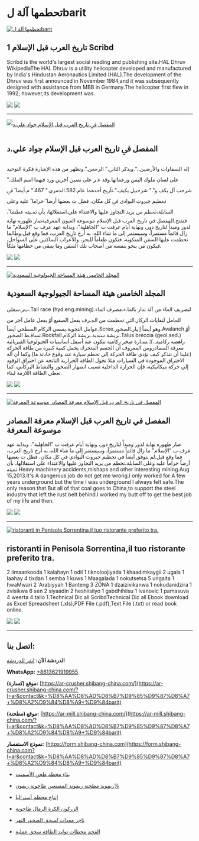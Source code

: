 # تحطمها آلة لbarit

<a href="https://swt.shibang-china.com/?l=ar&img&k=%D8%AA%D8%AD%D8%B7%D9%85%D9%87%D8%A7+%D8%A2%D9%84%D8%A9+%D9%84barit" target="_blank">![تحطمها آلة لbarit](http://static.shibang-china.com/all-800x300/1027.jpg)</a>

## تاريخ العرب قبل الإسلام 1 Scribd
Scribd is the world&#39;s largest social reading and publishing site.HAL Dhruv WikipediaThe HAL Dhruv is a utility helicopter developed and manufactured by India&#39;s Hindustan Aeronautics Limited (HAL).The development of the Dhruv was first announced in November 1984,and it was subsequently designed with assistance from MBB in Germany.The helicopter first flew in 1992; however,its development was.


<a href="https://whatsapp.shibangsoft.com/WhatsApp.php" target="_blank" title="WhatsApp">![](http://static.shibang-china.com/icon/whatsapp.png)</a> <a href="https://swt.shibang-china.com/?l=ar&icon&k=%D8%AA%D8%AD%D8%B7%D9%85%D9%87%D8%A7+%D8%A2%D9%84%D8%A9+%D9%84barit" target="_blank">![](http://static.shibang-china.com/icon/chat-ar.png)</a>

---

<a href="https://swt.shibang-china.com/?l=ar&img&k=%D8%AA%D8%AD%D8%B7%D9%85%D9%87%D8%A7+%D8%A2%D9%84%D8%A9+%D9%84barit" target="_blank">![ﺍﳌﻔﺼﻞ ﰲ ﺗﺎﺭﻳﺦ ﺍﻟﻌﺮﺏ ﻗﺒﻞ ﺍﻹﺳﻼﻡ ﺟﻮﺍﺩ ﻋﻠﻲ.ﺩ](http://static.shibang-china.com/all-800x300/815.jpg)</a>

## ﺍﳌﻔﺼﻞ ﰲ ﺗﺎﺭﻳﺦ ﺍﻟﻌﺮﺏ ﻗﺒﻞ ﺍﻹﺳﻼﻡ ﺟﻮﺍﺩ ﻋﻠﻲ.ﺩ
ﺇﻟﻪ ﺍﻟﺴﻤﺎﻭﺍﺕ ﻭﺍﻷﺭﺿﲔ.،&quot;.ﻭﻳﺬﻛﺮ ﺍﻟﺜﺎﱐ.&quot; ﺍﻟﺮﲪﻦ.&quot;.ﻭﺗﻈﻬﺮ ﻣﻦ ﻫﺬﻩ ﺍﻹﺷﺎﺭﺓ ﻓﻜﺮﺓ ﺍﻟﺘﻮﺣﻴﺪ ﻋﻠﻰ ﻟﺴﺎﻥ ﻣﻠﻮﻙ ﺍﻟﻴﻤﻦ ﻭﺯﻋﻤﺎﺋﻬﺎ.ﻭﻗﺪ ﻋ ﺮ ﻋﻠﻰ ﻧﺼﲔ ﺁﺧﺮﻳﻦ ﻭﺭﺩ ﻓﻴﻬﻤﺎ ﺍﺳﻢ ﺍﳌﻠﻚ.&quot; ﺷﺮﺣﺐ ﺁﻝ ﻳﻜﻒ.ﻭ&quot;.&quot; ﺷﺮﺣﺒﻴﻞ ﻳﻜﻴﻒ.&quot;.ﺗﺄﺭﻳﺦ ﺃﺣﺪﳘﺎ ﻋﺎﻡ.582.ﺍﳊﻤﺮﻱ.&quot; 467.&quot; ﻡ.ﺃﻳﻀﺎﹰ ﰲ ﲢﻄﻴﻢ ﺟﱪﻭﺕ ﺍﻟﺒﻮﺍﺩﻱ ﰲ ﻛﻞ ﻣﻜﺎﻥ، ﻓﻈﻞ ﺕ ﺑﻌﻀﻬﺎ ﺃﺭﺿﺎﹰ ﺣﺮﺍﻣﺎﹰ ﻋﻠﻴﻪ ﻭﻋﻠﻰ ﺍﻟﺴﺎﺑﻠﺔ،ﲢﻄﻢ ﻣﻦ ﻳﺮﻳﺪ ﺍﻟﺘﺠﺎﻭﺯ ﻋﻠﻴﻬﺎ ﻭﺍﻻﻋﺘﺪﺍﺀ ﻋﻠﻰ.ﺍﺳﺘﻘﻼﳍﺎ، ﺑﺄﻥ ﲤ.ﻴﺘﻪ ﻋﻄﺸﺎﹰ، ﻓﺘﻔﺘﺢ.المفصل في تاريخ العرب قبل الإسلام موسوعة العيون المعرفيةصار ظهوره نهاية لدور ومبدأً لتاريخ دور، ونهاية أيام عرفت ب &quot;الجاهلية&quot;، وبداية عهد عرف ب &quot;الإسلام&quot; ما زال قائماً مستمراً، وسيستمر إلى ما شاء الله، به أُرخ تاريخ العرب، فما وقع قبل.وطالما تحطمت عليها السفن المنكوبة، فتكون طعاماً للبحر، وللأعراب الساكنين على السواحل، فيكون من ينجو بنفسه من أصحاب تلك السفن وما يتبقى من حطامها ملكاً.


<a href="https://whatsapp.shibangsoft.com/WhatsApp.php" target="_blank" title="WhatsApp">![](http://static.shibang-china.com/icon/whatsapp.png)</a> <a href="https://swt.shibang-china.com/?l=ar&icon&k=%D8%AA%D8%AD%D8%B7%D9%85%D9%87%D8%A7+%D8%A2%D9%84%D8%A9+%D9%84barit" target="_blank">![](http://static.shibang-china.com/icon/chat-ar.png)</a>

---

<a href="https://swt.shibang-china.com/?l=ar&img&k=%D8%AA%D8%AD%D8%B7%D9%85%D9%87%D8%A7+%D8%A2%D9%84%D8%A9+%D9%84barit" target="_blank">![المجلد الخامس هيئة المساحة الجيولوجية السعودية](http://static.shibang-china.com/all-800x300/1429.jpg)</a>

## المجلد الخامس هيئة المساحة الجيولوجية السعودية
بﺮ.ﺳﻔﻠﻲ.Tail race (hyd.eng.mining).ﻟﺘﺼﺮﻳﻒ اﳌﺎء ﻣﻦ آﻟﺔ ﺗﺪار ﺑﺎﳌﺎ.ء.ﻣﺼﺮف اﳌﺎء اﳊﺎﻣﻞ ﻟﻨﻔﺎﻳﺎت.اﻟﺮﻛﺎز.اﻟﱵ ﲢﻄﻤﺖ ﻣﻦ اﳉ.ﺮف ﺑﻔﻌﻞ اﻟﺼﻘﻴﻊ أوْ ﺑﻔﻌﻞ ﻋﺎﻣﻞ آﺧﺮ ﻣﻦ ﻋﻮاﻣﻞ.اﻟﺘﺠﻮﻳﺔ.ﻳﺴﻤﻰ اﻟﺮﻛﺎم اﻟﺴﻄﺤﻲ أﻳﻀﺎً.Scree.وﻫﻮ أﻳﻀﺎً إ ﻴﺎر.اﻟﺼﺨﻮر.Avalanch.أوْ ﺗﺴﺎﻗ.ﻂ اﻟﺼﺨﻮر.Rockfall.ﺑﺮﻳﺸﺔ ﺳﻨﺪﻳﺔ.ﺑﺮﻳﺸﺔ اﻟﺮﻛﺎم.Talus breccia (geol.sed.) راﻫﺼﺔ رﻛﺎﻣﻴﺔ.ِ.ﻛ.َ.ﺴ.ﺎرة ﺻﺨﺮ رﻛﺎﻣﻴﺔ ﺗﺘﻜﻮن ﻋﻨﺪ أﺳﻔﻞ.أساسيات الجيولوجيا الفيزيائية معرفة المصادرومن المعروف أن الجسم المتحرك يحمل كمية كبيرة من طاقة الحركة (علينا أن نتذكر كيف تؤدي طاقة الحركة إلي تحطم سيارة عند وقوع حادثة ما).وكما أن آلة الاحتراق الموجودة في السيارات مثلا تحول الطاقة الحرارية الناتجة عن احتراق الوقود إلي حركة ميكانيكية، فإن الحرارة الداخلية تسبب انصهار الصخور والنشاط البركاني، كما تعطي الطاقة اللازمة لبناء.


<a href="https://whatsapp.shibangsoft.com/WhatsApp.php" target="_blank" title="WhatsApp">![](http://static.shibang-china.com/icon/whatsapp.png)</a> <a href="https://swt.shibang-china.com/?l=ar&icon&k=%D8%AA%D8%AD%D8%B7%D9%85%D9%87%D8%A7+%D8%A2%D9%84%D8%A9+%D9%84barit" target="_blank">![](http://static.shibang-china.com/icon/chat-ar.png)</a>

---

<a href="https://swt.shibang-china.com/?l=ar&img&k=%D8%AA%D8%AD%D8%B7%D9%85%D9%87%D8%A7+%D8%A2%D9%84%D8%A9+%D9%84barit" target="_blank">![المفصل في تاريخ العرب قبل الإسلام معرفة المصادر موسوعة المعرفة](http://static.shibang-china.com/all-800x300/1025.jpg)</a>

## المفصل في تاريخ العرب قبل الإسلام معرفة المصادر موسوعة المعرفة
صار ظهوره نهاية لدور ومبدأً لتاريخ دور، ونهاية أيام عرفت ب &quot;الجاهلية&quot;، وبداية عهد عرف ب &quot;الإسلام&quot; ما زال قائماً مستمراً، وسيستمر إلى ما شاء الله، به أُرخ تاريخ العرب، فما وقع قبل.لم يتوفق أيضاً في تحطيم جبروت البوادي في كل مكان، فظل ت بعضها أرضاً حراماً عليه وعلى السابلة،تحطم من يريد التجاوز عليها والاعتداء على استقلالها، بأن تميته.Heavy machinery accidents,mishaps and other interesting mining.Aug 15,2013.It&#39;s A dangerous job do not get me wrong.I only worked for A few years underground but the time I was underground I always felt safe.The only reason that.But all of that coal goes to China,to support the steel industry that left the rust belt behind.I worked my butt off to get the best job of my life and then.


<a href="https://whatsapp.shibangsoft.com/WhatsApp.php" target="_blank" title="WhatsApp">![](http://static.shibang-china.com/icon/whatsapp.png)</a> <a href="https://swt.shibang-china.com/?l=ar&icon&k=%D8%AA%D8%AD%D8%B7%D9%85%D9%87%D8%A7+%D8%A2%D9%84%D8%A9+%D9%84barit" target="_blank">![](http://static.shibang-china.com/icon/chat-ar.png)</a>

---

<a href="https://swt.shibang-china.com/?l=ar&img&k=%D8%AA%D8%AD%D8%B7%D9%85%D9%87%D8%A7+%D8%A2%D9%84%D8%A9+%D9%84barit" target="_blank">![ristoranti in Penisola Sorrentina,il tuo ristorante preferito tra.](http://static.shibang-china.com/all-800x300/787.jpg)</a>

## ristoranti in Penisola Sorrentina,il tuo ristorante preferito tra.
2 iimaankooda 1 kalahayn 1 odil 1 tiknoloojiyada 1 khaadimkaygii 2 ugala 1 Iaahay 4 tixdan 1 semba 1 kuws 1 Maagalada 1 nokutsetsa 5 ungaita 1 hwaMwari 2 ʿArabiyyah 1 Banteng 3 ZONA 1 dzaizivikanwa 1 nokudanidzira 1 zvisikwa 6 sen 2 siyaadin 2 heshiisiiyo 1 gabdhihiisu 1 Ivanovic 1 pamasuva 4 weerta 4 tallo 1.Technical Dic all ScribdTechnical Dic all Ebook download as Excel Spreadsheet (.xls),PDF File (.pdf),Text File (.txt) or read book online.


<a href="https://whatsapp.shibangsoft.com/WhatsApp.php" target="_blank" title="WhatsApp">![](http://static.shibang-china.com/icon/whatsapp.png)</a> <a href="https://swt.shibang-china.com/?l=ar&icon&k=%D8%AA%D8%AD%D8%B7%D9%85%D9%87%D8%A7+%D8%A2%D9%84%D8%A9+%D9%84barit" target="_blank">![](http://static.shibang-china.com/icon/chat-ar.png)</a>

---
## اتصل بنا:

**الدردشة الآن:** [انقر للدردشة](https://swt.shibang-china.com?l=ar&contact&k=%D8%AA%D8%AD%D8%B7%D9%85%D9%87%D8%A7+%D8%A2%D9%84%D8%A9+%D9%84barit)

**WhatsApp:**  [+8613621919955](https://whatsapp.shibangsoft.com/WhatsApp.php)

**موقع (كسارة):** [https://ar-crusher.shibang-china.com/](https://ar-crusher.shibang-china.com/?l=ar&contact&k=%D8%AA%D8%AD%D8%B7%D9%85%D9%87%D8%A7+%D8%A2%D9%84%D8%A9+%D9%84barit)

**موقع (مطحنة):** [https://ar-mill.shibang-china.com/](https://ar-mill.shibang-china.com/?l=ar&contact&k=%D8%AA%D8%AD%D8%B7%D9%85%D9%87%D8%A7+%D8%A2%D9%84%D8%A9+%D9%84barit)

**نموذج الاستفسار:** [https://form.shibang-china.com](https://form.shibang-china.com?l=ar&contact&k=%D8%AA%D8%AD%D8%B7%D9%85%D9%87%D8%A7+%D8%A2%D9%84%D8%A9+%D9%84barit)

* [بناء محطة طحن الأسمنت](../26/%D8%A8%D9%86%D8%A7%D8%A1%20%D9%85%D8%AD%D8%B7%D8%A9%20%D8%B7%D8%AD%D9%86%20%D8%A7%D9%84%D8%A3%D8%B3%D9%85%D9%86%D8%AA.md)

* [ريموند مطحنة ريموند المصنعين طاحونة ريمون%](../26/%D8%B1%D9%8A%D9%85%D9%88%D9%86%D8%AF%20%D9%85%D8%B7%D8%AD%D9%86%D8%A9%20%D8%B1%D9%8A%D9%85%D9%88%D9%86%D8%AF%20%D8%A7%D9%84%D9%85%D8%B5%D9%86%D8%B9%D9%8A%D9%86%20%D8%B7%D8%A7%D8%AD%D9%88%D9%86%D8%A9%20%D8%B1%D9%8A%D9%85%D9%88%D9%86%25.md)

* [إنتاج محطم أستراليا](../29/%D8%A5%D9%86%D8%AA%D8%A7%D8%AC%20%D9%85%D8%AD%D8%B7%D9%85%20%D8%A3%D8%B3%D8%AA%D8%B1%D8%A7%D9%84%D9%8A%D8%A7.md)

* [الزركون الكرة الرمال طاحونة](../29/%D8%A7%D9%84%D8%B2%D8%B1%D9%83%D9%88%D9%86%20%D8%A7%D9%84%D9%83%D8%B1%D8%A9%20%D8%A7%D9%84%D8%B1%D9%85%D8%A7%D9%84%20%D8%B7%D8%A7%D8%AD%D9%88%D9%86%D8%A9.md)

* [تاجر معدات لسحق الصخور النهر](../28/%D8%AA%D8%A7%D8%AC%D8%B1%20%D9%85%D8%B9%D8%AF%D8%A7%D8%AA%20%D9%84%D8%B3%D8%AD%D9%82%20%D8%A7%D9%84%D8%B5%D8%AE%D9%88%D8%B1%20%D8%A7%D9%84%D9%86%D9%87%D8%B1.md)

* [الفحم محطات توليد الطاقة سحق عملية](../28/%D8%A7%D9%84%D9%81%D8%AD%D9%85%20%D9%85%D8%AD%D8%B7%D8%A7%D8%AA%20%D8%AA%D9%88%D9%84%D9%8A%D8%AF%20%D8%A7%D9%84%D8%B7%D8%A7%D9%82%D8%A9%20%D8%B3%D8%AD%D9%82%20%D8%B9%D9%85%D9%84%D9%8A%D8%A9.md)